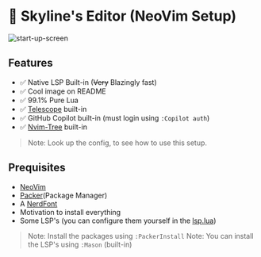 # 🔵 Skyline's Editor (NeoVim Setup)

![start-up-screen](https://github.com/skyline69/skylines-editor/assets/67526259/4fbb0bcc-41ed-49e1-ab98-c7a99555144c)

## Features
- ✅ Native LSP Built-in (<s>Very</s> Blazingly fast)
- ✅ Cool image on README
- ✅ 99.1% Pure Lua
- ✅ [Telescope](https://github.com/nvim-telescope/telescope.nvim) built-in
- ✅ GitHub Copilot built-in (must login using `:Copilot auth`)
- ✅ [Nvim-Tree](https://github.com/nvim-tree/nvim-tree.lua) built-in
> Note: Look up the config, to see how to use this setup.

## Prequisites
- [NeoVim](https://neovim.io/)
- [Packer](https://github.com/wbthomason/packer.nvim)(Package Manager)
- A [NerdFont](https://www.nerdfonts.com/)
- Motivation to install everything
- Some LSP's (you can configure them yourself in the [lsp.lua](/lua/lsp.lua))
> Note: Install the packages using `:PackerInstall`
> Note: You can install the LSP's using `:Mason` (built-in)
